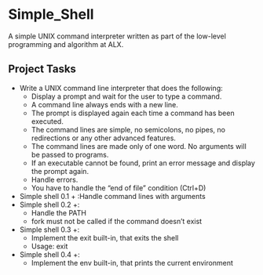 <h1>Simple_Shell</h1>

<p>A simple UNIX command interpreter written as part of the low-level programming and algorithm at ALX.</p>

<h2>Project Tasks</h2>
<ul>
<li>Write a UNIX command line interpreter
 that does the following:
<ul>
<li>Display a prompt and wait for the user to type a command.</li>
<li>A command line always ends with a new line.</li>
<li>The prompt is displayed again each time a command has been executed.</li>
<li>The command lines are simple, no semicolons, no pipes, no redirections or any other advanced features.</li>
<li>The command lines are made only of one word. No arguments will be passed to programs.</li>
<li>If an executable cannot be found, print an error message and display the prompt again.</li>
<li>Handle errors.</li>
<li>You have to handle the “end of file” condition (Ctrl+D)</li>
</ul>
</li>

<li>Simple shell 0.1 + :Handle command lines with arguments</li>
<li>Simple shell 0.2 +:
<ul>
<li>Handle the PATH</li>
<li>fork must not be called if the command doesn’t exist</li>
</ul>
</li>
<li>
Simple shell 0.3 +:
<ul><li>Implement the exit built-in, that exits the shell</li>
<li>Usage: exit</li></ul>
</li>

<li>Simple shell 0.4 +:
<ul><li>Implement the env built-in, that prints the current environment</li></ul></li>
</ul>



